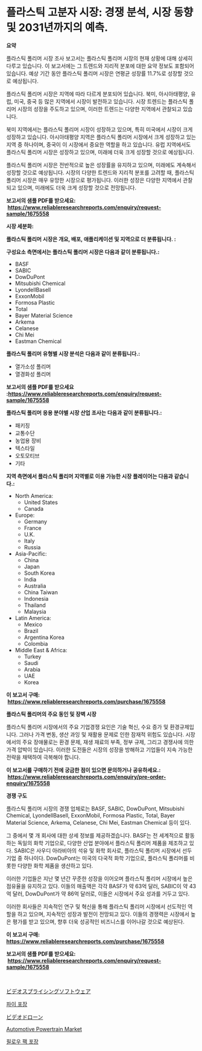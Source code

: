 <p><h1>플라스틱 고분자 시장: 경쟁 분석, 시장 동향 및 2031년까지의 예측.</h1></p><p><strong>요약</strong></p>
<p><p>플라스틱 폴리머 시장 조사 보고서는 플라스틱 폴리머 시장의 현재 상황에 대해 상세히 다루고 있습니다. 이 보고서에는 그 트렌드와 지리적 분포에 대한 요약 정보도 포함되어 있습니다. 예상 기간 동안 플라스틱 폴리머 시장은 연평균 성장률 11.7%로 성장할 것으로 예상됩니다.</p><p>플라스틱 폴리머 시장은 지역에 따라 다르게 분포되어 있습니다. 북미, 아시아태평양, 유럽, 미국, 중국 등 많은 지역에서 시장이 발전하고 있습니다. 시장 트렌드는 플라스틱 폴리머 시장의 성장을 주도하고 있으며, 이러한 트렌드는 다양한 지역에서 관찰되고 있습니다.</p><p>북미 지역에서는 플라스틱 폴리머 시장이 성장하고 있으며, 특히 미국에서 시장이 크게 성장하고 있습니다. 아시아태평양 지역은 플라스틱 폴리머 시장에서 크게 성장하고 있는 지역 중 하나이며, 중국이 이 시장에서 중요한 역할을 하고 있습니다. 유럽 지역에서도 플라스틱 폴리머 시장은 성장하고 있으며, 미래에 더욱 크게 성장할 것으로 예상됩니다.</p><p>플라스틱 폴리머 시장은 전반적으로 높은 성장률을 유지하고 있으며, 미래에도 계속해서 성장할 것으로 예상됩니다. 시장의 다양한 트렌드와 지리적 분포를 고려할 때, 플라스틱 폴리머 시장은 매우 유망한 시장으로 평가됩니다. 이러한 성장은 다양한 지역에서 관찰되고 있으며, 미래에도 더욱 크게 성장할 것으로 전망됩니다.</p></p>
<p><strong>보고서의 샘플 PDF를 받으세요: &nbsp;<a href="https://www.reliableresearchreports.com/enquiry/request-sample/1675558">https://www.reliableresearchreports.com/enquiry/request-sample/1675558</a></strong></p>
<p><strong>시장 세분화:</strong></p>
<p><strong> 플라스틱 폴리머 시장은 개요, 배포, 애플리케이션 및 지역으로 더 분류됩니다. :</strong></p>
<p><strong>구성요소 측면에서는 플라스틱 폴리머 시장은 다음과 같이 분류됩니다.:</strong></p>
<p><ul><li>BASF</li><li>SABIC</li><li>DowDuPont</li><li>Mitsubishi Chemical</li><li>LyondellBasell</li><li>ExxonMobil</li><li>Formosa Plastic</li><li>Total</li><li>Bayer Material Science</li><li>Arkema</li><li>Celanese</li><li>Chi Mei</li><li>Eastman Chemical</li></ul></p>
<p><strong> 플라스틱 폴리머 유형별 시장 분석은 다음과 같이 분류됩니다.:</strong></p>
<p><ul><li>열가소성 폴리머</li><li>열경화성 폴리머</li></ul></p>
<p><strong>보고서의 샘플 PDF를 받으세요 :<a href="https://www.reliableresearchreports.com/enquiry/request-sample/1675558">https://www.reliableresearchreports.com/enquiry/request-sample/1675558</a></strong></p>
<p><strong> 플라스틱 폴리머 응용 분야별 시장 산업 조사는 다음과 같이 분류됩니다.:</strong></p>
<p><ul><li>패키징</li><li>교통수단</li><li>농업용 장비</li><li>텍스타일</li><li>오토모티브</li><li>기타</li></ul></p>
<p><strong>지역 측면에서 플라스틱 폴리머 지역별로 이용 가능한 시장 플레이어는 다음과 같습니다.:</strong></p>
<p><ul>
    <li>
        North America:
        <ul>
            <li>United States</li>
            <li>Canada</li>
        </ul>
    </li>
    <li>
        Europe:
        <ul>
            <li>Germany</li>
            <li>France</li>
            <li>U.K.</li>
            <li>Italy</li>
            <li>Russia</li>
        </ul>
    </li>
    <li>
        Asia-Pacific:
        <ul>
            <li>China</li>
            <li>Japan</li>
            <li>South Korea</li>
            <li>India</li>
            <li>Australia</li>
            <li>China Taiwan</li>
            <li>Indonesia</li>
            <li>Thailand</li>
            <li>Malaysia</li>
        </ul>
    </li>
    <li>
        Latin America:
        <ul>
            <li>Mexico</li>
            <li>Brazil</li>
            <li>Argentina Korea</li>
            <li>Colombia</li>
        </ul>
    </li>
    <li>
        Middle East & Africa:
        <ul>
            <li>Turkey</li>
            <li>Saudi</li>
            <li>Arabia</li>
            <li>UAE</li>
            <li>Korea</li>
        </ul>
    </li>
    </ul></p>
<p><strong>이 보고서 구매: &nbsp;<a href="https://www.reliableresearchreports.com/purchase/1675558">https://www.reliableresearchreports.com/purchase/1675558</a></strong></p>
<p><strong>플라스틱 폴리머의 주요 동인 및 장벽 시장</strong></p>
<p><p>플라스틱 폴리머 시장에서의 주요 기업경쟁 요인은 기술 혁신, 수요 증가 및 환경규제입니다. 그러나 가격 변동, 생산 과잉 및 재활용 문제로 인한 잠재적 위험도 있습니다. 시장에서의 주요 장애물로는 환경 문제, 재생 재료의 부족, 정부 규제, 그리고 경쟁사에 의한 가격 압박이 있습니다. 이러한 도전들은 시장의 성장을 방해하고 기업들이 지속 가능한 전략을 채택하여 극복해야 합니다.</p></p>
<p><strong>이 보고서를 구매하기 전에 궁금한 점이 있으면 문의하거나 공유하세요.: &nbsp;<a href="https://www.reliableresearchreports.com/enquiry/pre-order-enquiry/1675558">https://www.reliableresearchreports.com/enquiry/pre-order-enquiry/1675558</a></strong></p>
<p><strong>경쟁 구도</strong></p>
<p><p>플라스틱 폴리머 시장의 경쟁 업체로는 BASF, SABIC, DowDuPont, Mitsubishi Chemical, LyondellBasell, ExxonMobil, Formosa Plastic, Total, Bayer Material Science, Arkema, Celanese, Chi Mei, Eastman Chemical 등이 있다. </p><p>그 중에서 몇 개 회사에 대한 상세 정보를 제공하겠습니다. BASF는 전 세계적으로 활동하는 독일의 화학 기업으로, 다양한 산업 분야에서 플라스틱 폴리머 제품을 제조하고 있다. SABIC은 사우디 아라비아의 석유 및 화학 회사로, 플라스틱 폴리머 시장에서 선두 기업 중 하나이다. DowDuPont는 미국의 다국적 화학 기업으로, 플라스틱 폴리머를 비롯한 다양한 화학 제품을 생산하고 있다.</p><p>이러한 기업들은 지난 몇 년간 꾸준한 성장을 이어오며 플라스틱 폴리머 시장에서 높은 점유율을 유지하고 있다. 이들의 매출액은 각각 BASF가 약 63억 달러, SABIC이 약 43억 달러, DowDuPont가 약 86억 달러로, 이들은 시장에서 주요 성과를 거두고 있다.</p><p>이러한 회사들은 지속적인 연구 및 혁신을 통해 플라스틱 폴리머 시장에서 선도적인 역할을 하고 있으며, 지속적인 성장과 발전이 전망되고 있다. 이들의 경쟁력은 시장에서 높은 평가를 받고 있으며, 향후 더욱 성공적인 비즈니스를 이어나갈 것으로 예상된다.</p></p>
<p><strong>이 보고서 구매: &nbsp; <a href="https://www.reliableresearchreports.com/purchase/1675558">https://www.reliableresearchreports.com/purchase/1675558</a></strong></p>
<p><strong>보고서의 샘플 PDF를 받으세요: &nbsp;<a href="https://www.reliableresearchreports.com/enquiry/request-sample/1675558">https://www.reliableresearchreports.com/enquiry/request-sample/1675558</a></strong><strong></strong></p>
<p>&nbsp;</p>
<p><p><a href="https://github.com/NashBeahan2023/Market-Research-Report-List-1/blob/main/27507549301.md">ビデオスプライシングソフトウェア</a></p><p><a href="https://github.com/idcefvhkdut6/Market-Research-Report-List-1/blob/main/36690348479.md">파이 포장</a></p><p><a href="https://github.com/joaejkdzgyljvo6/Market-Research-Report-List-1/blob/main/82372449300.md">ビデオドローン</a></p><p><a href="https://issuu.com/reportprime-2/docs/automotive-powertrain-market-size-2030.pptx">Automotive Powertrain Market</a></p><p><a href="https://github.com/vsap75a286l/Market-Research-Report-List-1/blob/main/23363278480.md">필로우 팩 포장</a></p></p>